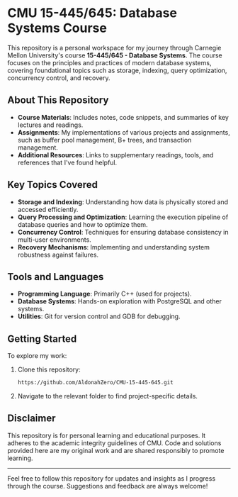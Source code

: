 # CMU 15-445/645: Database Systems Course

This repository is a personal workspace for my journey through Carnegie Mellon University's course **15-445/645 - Database Systems**. The course focuses on the principles and practices of modern database systems, covering foundational topics such as storage, indexing, query optimization, concurrency control, and recovery.

## About This Repository

- **Course Materials**: Includes notes, code snippets, and summaries of key lectures and readings.
- **Assignments**: My implementations of various projects and assignments, such as buffer pool management, B+ trees, and transaction management.
- **Additional Resources**: Links to supplementary readings, tools, and references that I've found helpful.

## Key Topics Covered

- **Storage and Indexing**: Understanding how data is physically stored and accessed efficiently.
- **Query Processing and Optimization**: Learning the execution pipeline of database queries and how to optimize them.
- **Concurrency Control**: Techniques for ensuring database consistency in multi-user environments.
- **Recovery Mechanisms**: Implementing and understanding system robustness against failures.

## Tools and Languages

- **Programming Language**: Primarily C++ (used for projects).
- **Database Systems**: Hands-on exploration with PostgreSQL and other systems.
- **Utilities**: Git for version control and GDB for debugging.

## Getting Started

To explore my work:

1. Clone this repository:
   ```bash
   https://github.com/AldonahZero/CMU-15-445-645.git
   ```
2. Navigate to the relevant folder to find project-specific details.

## Disclaimer

This repository is for personal learning and educational purposes. It adheres to the academic integrity guidelines of CMU. Code and solutions provided here are my original work and are shared responsibly to promote learning.

---

Feel free to follow this repository for updates and insights as I progress through the course. Suggestions and feedback are always welcome!

